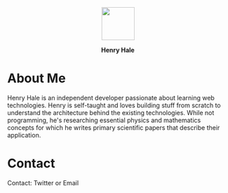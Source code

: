 <div align="center">
<img width=75 src="https://avatars.githubusercontent.com/u/92443116?v=4" />
<p><b>Henry Hale</b></h2>
</div>

# About Me

Henry Hale is an independent developer passionate about learning web technologies. Henry is self-taught and loves building stuff from scratch to understand the architecture behind the existing technologies.
While not programming, he's researching essential physics and mathematics concepts for which he writes primary scientific papers that describe their application. 

# Contact

Contact: Twitter or Email
